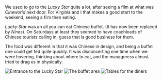 We used to go to the
*Lucky Star* quite a
lot, after seeing a film at what was
*Cineworld* next door.
For Virginia and I that makes a good start to the weekend,
seeing a film then eating.

*Lucky Star* was an all you can eat Chinese buffet. (It has
now been replaced by *Nines*). On
Saturdays at least they seemed to have coachloads of
Chinese tourists calling in, guess that is good business
for them.

The food was different in that it was Chinese in design,
and being a buffet one could get fed quite quickly.  It
was disconcerting one time when we were hovering, thinking
about where to eat, and the manageress almost tried to
drag us in physically.

![Entrance to the Lucky Star](IMG_2717.JPG)
![The buffet area](IMG_2714.JPG)
![Tables for the diners](IMG_2715.JPG)
